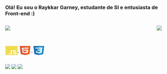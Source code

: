    ### Olá! Eu sou o Raykkar Garney, estudante de SI e entusiasta de Front-end :)
##


  <!--Layout -->
<div align="left">
  <a href="https://github.com/RaykkarG">
  <img height="150em" src="https://github-readme-stats.vercel.app/api?username=RaykkarG&show_icons=true&theme=dark&include_all_commits=true&count_private=true"/>
  <img height="150em" align ="right" src="https://github-readme-stats.vercel.app/api/top-langs/?username=RaykkarG&layout=compact&langs_count=7&theme=dark"/>
</div>
  
 ##
  
  <!--Ícones -->
  <div style="display: inline_block"><br>
  <img align="center" alt="ray-Js" height="30" width="40" src="https://raw.githubusercontent.com/devicons/devicon/master/icons/javascript/javascript-plain.svg">
  <img align="center" alt="ray-HTML" height="30" width="40" src="https://raw.githubusercontent.com/devicons/devicon/master/icons/html5/html5-original.svg">
  <img align="center" alt="ray-CSS" height="30" width="40" src="https://raw.githubusercontent.com/devicons/devicon/master/icons/css3/css3-original.svg">
</div>
  
 ##
  
  <div> 
  <a href="https://www.instagram.com/yenrag/" target="_blank"><img src="https://img.shields.io/badge/-Instagram-%23E4405F?style=for-the-badge&logo=instagram&logoColor=white" target="_blank"></a>
  <a href = "mailto:ray-garney@hotmail.com"><img src="https://img.shields.io/badge/-Gmail-%23333?style=for-the-badge&logo=gmail&logoColor=white" target="_blank"></a>
  <a href="https://www.linkedin.com/in/raykkargarney/" target="_blank"><img src="https://img.shields.io/badge/-LinkedIn-%230077B5?style=for-the-badge&logo=linkedin&logoColor=white" target="_blank"></a> 

